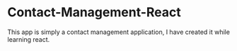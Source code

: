 # Contact-Management-React
This app is simply a contact management application, I have created it while learning react.
